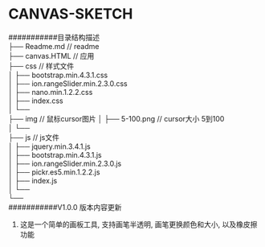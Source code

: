 CANVAS-SKETCH  
===========================  

###########目录结构描述  
├── Readme.md                   // readme  
├── canvas.HTML                 // 应用  
├── css                         // 样式文件  
│   ├── bootstrap.min.4.3.1.css   
│   ├── ion.rangeSlider.min.2.3.0.css  
│   ├── nano.min.1.2.2.css      
│   ├── index.css               
│   └──      
├── img                      	// 鼠标cursor图片
│   ├── 5-100.png               // cursor大小 5到100  
│	└──  
├── js                          // js文件  
│   ├── jquery.min.3.4.1.js  
│   ├── bootstrap.min.4.3.1.js        
│   ├── ion.rangeSlider.min.2.3.0.js      
│   ├── pickr.es5.min.1.2.2.js             
│   ├── index.js           
│   └──  
└──  
###########V1.0.0 版本内容更新  
1. 这是一个简单的画板工具, 支持画笔半透明, 画笔更换颜色和大小, 以及橡皮擦功能  